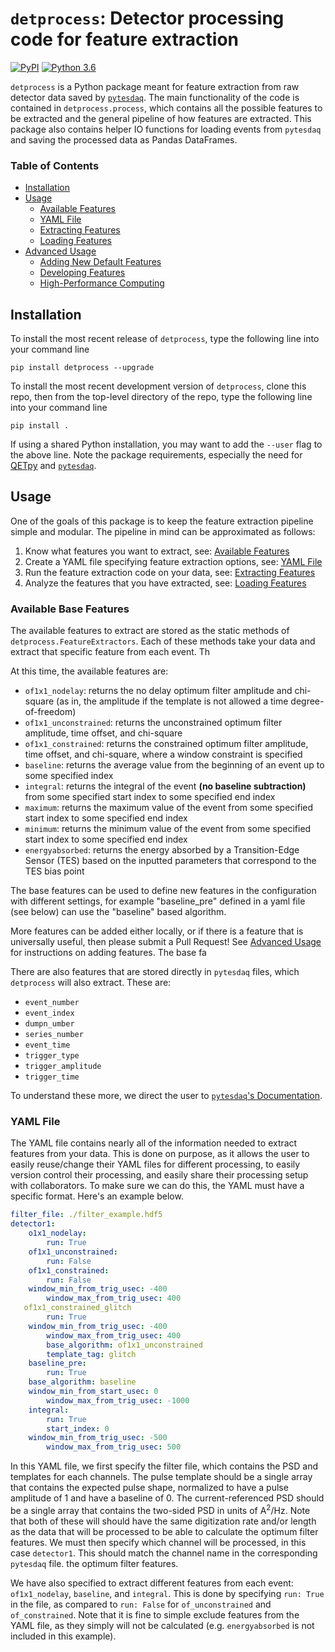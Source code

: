 #  `detprocess`: Detector processing code for feature extraction

[![PyPI](https://img.shields.io/pypi/v/detprocess)](https://pypi.org/project/detprocess/) [![Python 3.6](https://img.shields.io/badge/python-3.6+-blue.svg)](https://www.python.org/downloads/release/python-360/)

`detprocess` is a Python package meant for feature extraction from raw detector data saved by [`pytesdaq`](https://github.com/berkeleytes/pytesdaq). The main functionality of the code is contained in `detprocess.process`, which contains all the possible features to be extracted and the general pipeline of how features are extracted. This package also contains helper IO functions for loading events from `pytesdaq` and saving the processed data as Pandas DataFrames.

### Table of Contents
- [Installation](#installation)
- [Usage](#usage)
  - [Available Features](#available-features)
  - [YAML File](#yaml-file)
  - [Extracting Features](#extracting-features)
  - [Loading Features](#loading-features)
- [Advanced Usage](#advanced-usage)
  - [Adding New Default Features](#adding-new-default-features)
  - [Developing Features](#developing-features)
  - [High-Performance Computing](#high-performance-computing)

## Installation

To install the most recent release of `detprocess`, type the following line into your command line

`pip install detprocess --upgrade`

To install the most recent development version of `detprocess`, clone this repo, then from the top-level directory of the repo, type the following line into your command line

`pip install .`

If using a shared Python installation, you may want to add the `--user` flag to the above line. Note the package requirements, especially the need for [QETpy](https://github.com/ucbpylegroup/QETpy) and [`pytesdaq`](https://github.com/berkeleytes/pytesdaq).

## Usage

One of the goals of this package is to keep the feature extraction pipeline simple and modular. The pipeline in mind can be approximated as follows:
1. Know what features you want to extract, see: [Available Features](#available-features)
2. Create a YAML file specifying feature extraction options, see: [YAML File](#yaml-file)
3. Run the feature extraction code on your data, see: [Extracting Features](#extracting-features)
4. Analyze the features that you have extracted, see: [Loading Features](#loading-features)


### Available Base Features

The available features to extract are stored as the static methods of `detprocess.FeatureExtractors`. Each of these methods take your data and extract that specific feature from each event. Th

At this time, the available features are:

 - `of1x1_nodelay`: returns the no delay optimum filter amplitude and chi-square (as in, the amplitude if the template is not allowed a time degree-of-freedom)
 - `of1x1_unconstrained`: returns the unconstrained optimum filter amplitude, time offset, and chi-square
 - `of1x1_constrained`: returns the constrained optimum filter amplitude, time offset, and chi-square, where a window constraint is specified
 - `baseline`: returns the average value from the beginning of an event up to some specified index
 - `integral`: returns the integral of the event **(no baseline subtraction)** from some specified start index to some specified end index
 - `maximum`: returns the maximum value of the event from some specified start index to some specified end index
 - `minimum`: returns the minimum value of the event from some specified start index to some specified end index
 - `energyabsorbed`: returns the energy absorbed by a Transition-Edge Sensor (TES) based on the inputted parameters that correspond to the TES bias point


The base features can be used to define new features in the configuration with different settings, for example "baseline_pre" defined in a yaml file (see below) can use the "baseline" based algorithm.

More features can be added either locally, or if there is a feature that is universally useful, then please submit a Pull Request! See [Advanced Usage](#advanced-usage) for instructions on adding features. The base fa

There are also features that are stored directly in `pytesdaq` files, which `detprocess` will also extract. These are:

- `event_number`
- `event_index`
- `dumpn_umber`
- `series_number`
- `event_time`
- `trigger_type`
- `trigger_amplitude`
- `trigger_time`

To understand these more, we direct the user to [`pytesdaq`'s Documentation](https://github.com/berkeleytes/pytesdaq).

### YAML File

The YAML file contains nearly all of the information needed to extract features from your data. This is done on purpose, as it allows the user to easily reuse/change their YAML files for different processing, to easily version control their processing, and easily share their processing setup with collaborators. To make sure we can do this, the YAML must  have a specific format. Here's an example below.

```yaml
filter_file: ./filter_example.hdf5
detector1:
    o1x1_nodelay:
        run: True
    of1x1_unconstrained:
        run: False
    of1x1_constrained:
        run: False
	window_min_from_trig_usec: -400
        window_max_from_trig_usec: 400
   of1x1_constrained_glitch
        run: True
	window_min_from_trig_usec: -400
        window_max_from_trig_usec: 400
        base_algorithm: of1x1_unconstrained
        template_tag: glitch	
    baseline_pre:
        run: True
	base_algorithm: baseline
	window_min_from_start_usec: 0
        window_max_from_trig_usec: -1000
    integral:
        run: True
        start_index: 0
	window_min_from_trig_usec: -500
        window_max_from_trig_usec: 500
```

In this YAML file, we first specify the filter file, which contains the PSD and templates for each channels. The pulse template should be a single array that contains the expected pulse shape, normalized to have a pulse amplitude of 1 and have a baseline of 0. The current-referenced PSD should be a single array that contains the two-sided PSD in units of $\mathrm{A}^2/\mathrm{Hz}$. Note that both of these will should have the same digitization rate and/or length as the data that will be processed to be able to calculate the optimum filter features. We must then specify which channel will be processed, in this case `detector1`. This should match the channel name in the corresponding `pytesdaq` file. the optimum filter features.

We have also specified to extract different features from each event: `of1x1_nodelay`, `baseline`, and `integral`. This is done by specifying `run: True` in the file, as compared to `run: False` for `of_unconstrained` and `of_constrained`. Note that it is fine to simple exclude features from the YAML file, as they simply will not be calculated (e.g. `energyabsorbed` is not included in this example).


